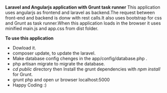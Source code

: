 **Laravel and Angularjs application with Grunt task runner**
This application uses angularjs as frontend and laravel as backend.The request between front-end and backend is donw with rest calls.It also uses bootstrap for css and Grunt as task runner.When this application loads in the browser it uses minified  main.js and app.css from dist folder.

**To use this application**
- Dowload it.
- composer update, to update the laravel.
- Make database config chenges in the app/config/database.php .
- php artisan migrate to migrate the database.
- *cd public* directory then Install the grunt dependencies with *npm install* for Grunt.
- grunt php and open ur browser localhost:5000
- Happy Coding :)
